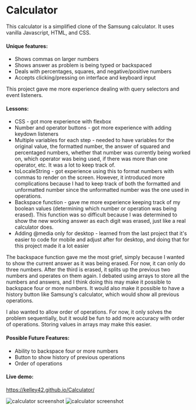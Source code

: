 # Calculator

This calculator is a simplified clone of the Samsung calculator. It uses vanilla Javascript, HTML, and CSS. 


#### Unique features:

 * Shows commas on larger numbers
 * Shows answer as problem is being typed or backspaced
 * Deals with percentages, squares, and negative/positive numbers
 * Accepts clicking/pressing on interface and keyboard input


This project gave me more experience dealing with query selectors and event listeners.


#### Lessons:

* CSS - got more experience with flexbox
* Number and operator buttons - got more experience with adding keydown listeners
* Multiple variables for each step - needed to have variables for the original value, the formatted number, the answer of squared and percentaged numbers, whether that number was currently being worked on, which operator was being used, if there was more than one operator, etc. It was a lot to keep track of.
* toLocaleString - got experience using this to format numbers with commas to render on the screen. However, it introduced more complications because I had to keep track of both the formatted and unformatted number since the unformatted number was the one used in operations.
* Backspace function - gave me more experience keeping track of my boolean values (determining which number or operation was being erased). This function was so difficult because I was determined to show the new working answer as each digit was erased, just like a real calculator does. 
* Adding @media only for desktop - learned from the last project that it's easier to code for mobile and adjust after for desktop, and doing that for this project made it a lot easier


The backspace function gave me the most grief, simply because I wanted to show the current answer as it was being erased. For now, it can only do three numbers. After the third is erased, it splits up the previous two numbers and operates on them again. I debated using arrays to store all the numbers and answers, and I think doing this may make it possible to backspace four or more numbers. It would also make it possible to have a history button like Samsung's calculator, which would show all previous operations.

I also wanted to allow order of operations. For now, it only solves the problem sequentially, but it would be fun to add more accuracy with order of operations. Storing values in arrays may make this easier.


#### Possible Future Features:

* Ability to backspace four or more numbers
* Button to show history of previous operations
* Order of operations


#### Live demo:
https://kelley42.github.io/Calculator/

![calculator screenshot](Calculator/calculatorscreenshot.png)
<img src="Calculator/calculatorscreenshot.png" alt="calculator screenshot"/>

